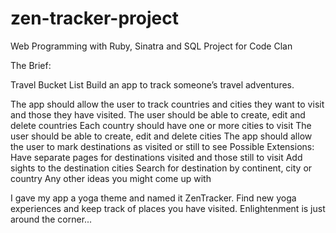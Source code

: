 # zen-tracker-project
Web Programming with Ruby, Sinatra and SQL Project for Code Clan

The Brief:

Travel Bucket List
Build an app to track someone’s travel adventures.

The app should allow the user to track countries and cities they want to visit and those they have visited.
The user should be able to create, edit and delete countries
Each country should have one or more cities to visit
The user should be able to create, edit and delete cities
The app should allow the user to mark destinations as visited or still to see
Possible Extensions:
Have separate pages for destinations visited and those still to visit
Add sights to the destination cities
Search for destination by continent, city or country
Any other ideas you might come up with

I gave my app a yoga theme and named it ZenTracker. Find new yoga experiences and keep track of places you have visited.
Enlightenment is just around the corner...
